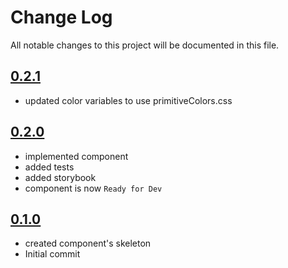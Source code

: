 # Change Log

All notable changes to this project will be documented in this file.

## [0.2.1](https://github.com/code-dot-org/code-dot-org/pull/62813)

* updated color variables to use primitiveColors.css

## [0.2.0](https://github.com/code-dot-org/code-dot-org/pull/61009)

* implemented component
* added tests
* added storybook
* component is now ```Ready for Dev```

## [0.1.0](https://github.com/code-dot-org/code-dot-org/pull/60944)

* created component's skeleton
* Initial commit
